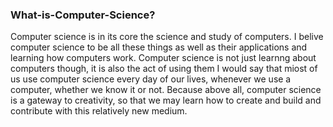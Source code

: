 
### What-is-Computer-Science?
Computer science is in its core the science and study of computers. I belive computer science to be all these things as well as their applications and learning how computers work. Computer science is not just learnng about computers though, it is also the act of using them I would say that miost of us use computer science every day of our lives, whenever we use a computer, whether we know it or not. Because above all, computer science is a gateway to creativity, so that we may learn how to create and build and contribute with this relatively new medium.

